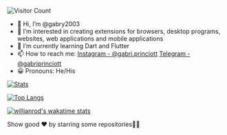 ![Visitor Count](https://profile-counter.glitch.me/gabry2003/count.svg)

- 👋 Hi, I’m @gabry2003
- 👀 I’m interested in creating extensions for browsers, desktop programs, websites, web applications and mobile applications
- 🌱 I’m currently learning Dart and Flutter
- 📫 How to reach me: [Instagram - @gabri.princiott](https://instagram.com/gabri.princiott/) [Telegram - @gabriprinciott](https://t.me/gabriprinciott)
- 😀 Pronouns: He/His

[![Stats](https://github-readme-stats.vercel.app/api?username=gabry2003&show_icons=true&theme=tokyonight&count_private=true&include_all_commits=true)](https://github.com/anuraghazra/github-readme-stats)

[![Top Langs](https://github-readme-stats.vercel.app/api/top-langs/?username=gabry2003&theme=tokyonight)](https://github.com/anuraghazra/github-readme-stats)

[![willianrod's wakatime stats](https://github-readme-stats.vercel.app/api/wakatime?username=gabriprinciott&theme=tokyonight)](https://github.com/anuraghazra/github-readme-stats)

Show good ❤️ by starring some repositories🥺😂
